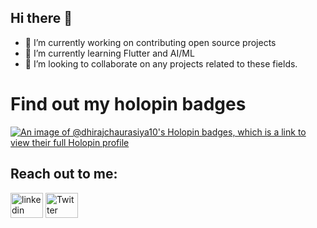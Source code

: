 ## Hi there 👋

- 🔭 I’m currently working on contributing open source projects
- 🌱 I’m currently learning Flutter and AI/ML
- 👯 I’m looking to collaborate on any projects related to these fields.
<!--- - 🤔 I’m looking for help with ... -->
<!--- 💬 Ask me about ... -->

# Find out my holopin badges
[![An image of @dhirajchaurasiya10's Holopin badges, which is a link to view their full Holopin profile](https://holopin.me/dhirajchaurasiya10)](https://holopin.io/@dhirajchaurasiya10)


## Reach out to me:  
<div align="left"><img src="https://raw.githubusercontent.com/maurodesouza/profile-readme-generator/master/src/assets/icons/social/linkedin/default.svg" width="52" height="40" alt="linkedin logo"  />
<a href="https://www.linkedin.com/in/binod-subedi-3238a7234/" target="_blank">
<img src="https://raw.githubusercontent.com/maurodesouza/profile-readme-generator/master/src/assets/icons/social/twitter/default.svg" width="52" height="40" alt="Twitter logo"  />
<a href="https://www.linkedin.com/in/binod-subedi-3238a7234/" target="_blank">
</div>
